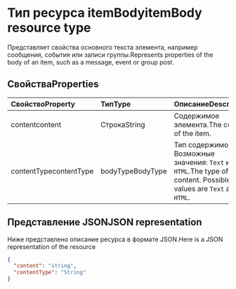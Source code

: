 # <a name="itembody-resource-type"></a><span data-ttu-id="5dd57-101">Тип ресурса itemBody</span><span class="sxs-lookup"><span data-stu-id="5dd57-101">itemBody resource type</span></span>

<span data-ttu-id="5dd57-102">Представляет свойства основного текста элемента, например сообщения, события или записи группы.</span><span class="sxs-lookup"><span data-stu-id="5dd57-102">Represents properties of the body of an item, such as a message, event or group post.</span></span>

## <a name="properties"></a><span data-ttu-id="5dd57-103">Свойства</span><span class="sxs-lookup"><span data-stu-id="5dd57-103">Properties</span></span>
| <span data-ttu-id="5dd57-104">Свойство</span><span class="sxs-lookup"><span data-stu-id="5dd57-104">Property</span></span>     | <span data-ttu-id="5dd57-105">Тип</span><span class="sxs-lookup"><span data-stu-id="5dd57-105">Type</span></span>   |<span data-ttu-id="5dd57-106">Описание</span><span class="sxs-lookup"><span data-stu-id="5dd57-106">Description</span></span>|
|:---------------|:--------|:----------|
|<span data-ttu-id="5dd57-107">content</span><span class="sxs-lookup"><span data-stu-id="5dd57-107">content</span></span>|<span data-ttu-id="5dd57-108">Строка</span><span class="sxs-lookup"><span data-stu-id="5dd57-108">String</span></span>|<span data-ttu-id="5dd57-109">Содержимое элемента.</span><span class="sxs-lookup"><span data-stu-id="5dd57-109">The content of the item.</span></span>|
|<span data-ttu-id="5dd57-110">contentType</span><span class="sxs-lookup"><span data-stu-id="5dd57-110">contentType</span></span>|<span data-ttu-id="5dd57-111">bodyType</span><span class="sxs-lookup"><span data-stu-id="5dd57-111">BodyType</span></span>|<span data-ttu-id="5dd57-p101">Тип содержимого. Возможные значения: `Text` и `HTML`.</span><span class="sxs-lookup"><span data-stu-id="5dd57-p101">The type of the content. Possible values are `Text` and `HTML`.</span></span>|

## <a name="json-representation"></a><span data-ttu-id="5dd57-114">Представление JSON</span><span class="sxs-lookup"><span data-stu-id="5dd57-114">JSON representation</span></span>

<span data-ttu-id="5dd57-115">Ниже представлено описание ресурса в формате JSON.</span><span class="sxs-lookup"><span data-stu-id="5dd57-115">Here is a JSON representation of the resource</span></span>

<!-- {
  "blockType": "resource",
  "optionalProperties": [

  ],
  "@odata.type": "microsoft.graph.itemBody"
}-->

```json
{
  "content": "string",
  "contentType": "String"
}

```

<!-- uuid: 8fcb5dbc-d5aa-4681-8e31-b001d5168d79
2015-10-25 14:57:30 UTC -->
<!-- {
  "type": "#page.annotation",
  "description": "itemBody resource",
  "keywords": "",
  "section": "documentation",
  "tocPath": ""
}-->

